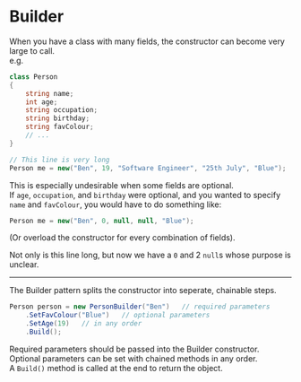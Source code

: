 # Builder

When you have a class with many fields,
the constructor can become very large to call.  
e.g.
```cs
class Person
{
    string name;
    int age;
    string occupation;
    string birthday;
    string favColour;
    // ...
}

// This line is very long
Person me = new("Ben", 19, "Software Engineer", "25th July", "Blue");
```

This is especially undesirable when some fields are optional.  
If `age`, `occupation`, and `birthday` were optional,
and you wanted to specify `name` and `favColour`,
you would have to do something like:

```cs
Person me = new("Ben", 0, null, null, "Blue");
```

(Or overload the constructor for every combination of fields).

Not only is this line long,
but now we have a `0` and 2 `null`s whose purpose is unclear.

---

The Builder pattern splits the constructor into
seperate, chainable steps.

```cs
Person person = new PersonBuilder("Ben")   // required parameters
    .SetFavColour("Blue")   // optional parameters
    .SetAge(19)   // in any order
    .Build();
```

Required parameters should be passed into the Builder constructor.  
Optional parameters can be set with chained methods in any order.  
A `Build()` method is called at the end to return the object.
